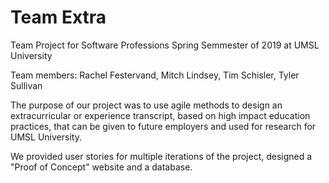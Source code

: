 # Team Extra 
Team Project for Software Professions Spring Semmester of 2019 at UMSL University 

Team members: Rachel Festervand, Mitch Lindsey, Tim Schisler, Tyler Sullivan 

The purpose of our project was to use agile methods to design an extracurricular or experience transcript, based on high impact education practices, that can be given to future employers and used for research for UMSL University.  

We provided user stories for multiple iterations of the project, designed a "Proof of Concept" website and a database. 

